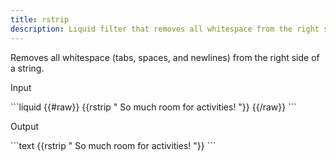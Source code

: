 ```yaml
---
title: rstrip
description: Liquid filter that removes all whitespace from the right side of a string.
---
```


Removes all whitespace (tabs, spaces, and newlines) from the right side of a string.

<p class="code-label">Input</p>
```liquid
{{#raw}}
{{rstrip "          So much room for activities!          "}}
{{/raw}}
```

<p class="code-label">Output</p>
```text
{{rstrip "          So much room for activities!          "}}
```
